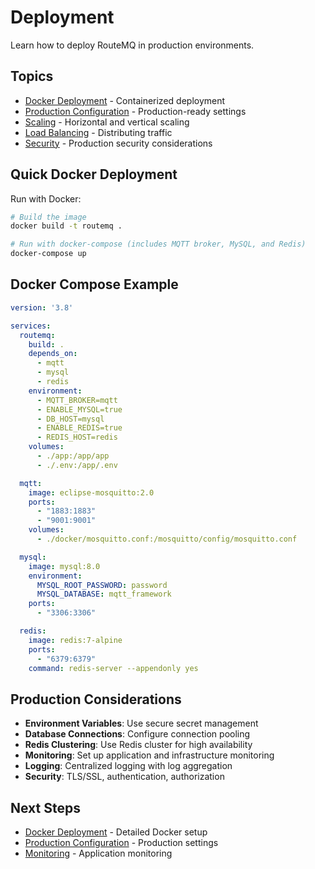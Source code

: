 # Deployment

Learn how to deploy RouteMQ in production environments.

## Topics

- [Docker Deployment](docker.md) - Containerized deployment
- [Production Configuration](production-config.md) - Production-ready settings
- [Scaling](scaling.md) - Horizontal and vertical scaling
- [Load Balancing](load-balancing.md) - Distributing traffic
- [Security](security.md) - Production security considerations

## Quick Docker Deployment

Run with Docker:

```bash
# Build the image
docker build -t routemq .

# Run with docker-compose (includes MQTT broker, MySQL, and Redis)
docker-compose up
```

## Docker Compose Example

```yaml
version: '3.8'

services:
  routemq:
    build: .
    depends_on:
      - mqtt
      - mysql
      - redis
    environment:
      - MQTT_BROKER=mqtt
      - ENABLE_MYSQL=true
      - DB_HOST=mysql
      - ENABLE_REDIS=true
      - REDIS_HOST=redis
    volumes:
      - ./app:/app/app
      - ./.env:/app/.env

  mqtt:
    image: eclipse-mosquitto:2.0
    ports:
      - "1883:1883"
      - "9001:9001"
    volumes:
      - ./docker/mosquitto.conf:/mosquitto/config/mosquitto.conf

  mysql:
    image: mysql:8.0
    environment:
      MYSQL_ROOT_PASSWORD: password
      MYSQL_DATABASE: mqtt_framework
    ports:
      - "3306:3306"

  redis:
    image: redis:7-alpine
    ports:
      - "6379:6379"
    command: redis-server --appendonly yes
```

## Production Considerations

- **Environment Variables**: Use secure secret management
- **Database Connections**: Configure connection pooling
- **Redis Clustering**: Use Redis cluster for high availability
- **Monitoring**: Set up application and infrastructure monitoring
- **Logging**: Centralized logging with log aggregation
- **Security**: TLS/SSL, authentication, authorization

## Next Steps

- [Docker Deployment](docker.md) - Detailed Docker setup
- [Production Configuration](production-config.md) - Production settings
- [Monitoring](../monitoring/README.md) - Application monitoring
